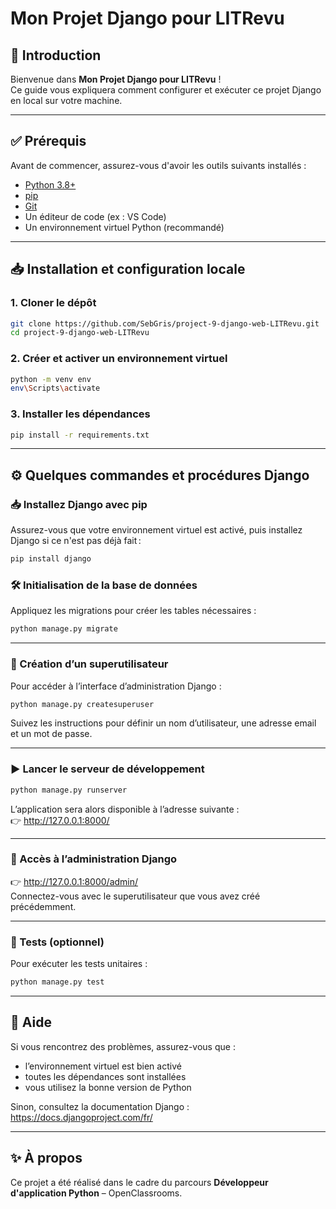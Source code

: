 # Mon Projet Django pour LITRevu

## 🚀 Introduction

Bienvenue dans **Mon Projet Django pour LITRevu** !  
Ce guide vous expliquera comment configurer et exécuter ce projet Django en local sur votre machine.

---

## ✅ Prérequis

Avant de commencer, assurez-vous d'avoir les outils suivants installés :

- [Python 3.8+](https://www.python.org/downloads/)
- [pip](https://pip.pypa.io/en/stable/installation/)
- [Git](https://git-scm.com/)
- Un éditeur de code (ex : VS Code)
- Un environnement virtuel Python (recommandé)

---

## 📥 Installation et configuration locale

### 1. Cloner le dépôt

```bash
git clone https://github.com/SebGris/project-9-django-web-LITRevu.git
cd project-9-django-web-LITRevu
```

### 2. Créer et activer un environnement virtuel

```bash
python -m venv env
env\Scripts\activate
```

### 3. Installer les dépendances

```bash
pip install -r requirements.txt
```

---

## ⚙️ Quelques commandes et procédures Django

### 📥 Installez Django avec pip

Assurez-vous que votre environnement virtuel est activé, puis installez Django si ce n'est pas déjà fait :

```bash
pip install django
```

### 🛠️ Initialisation de la base de données

Appliquez les migrations pour créer les tables nécessaires :

```bash
python manage.py migrate
```

---

### 👤 Création d’un superutilisateur

Pour accéder à l’interface d’administration Django :

```bash
python manage.py createsuperuser
```

Suivez les instructions pour définir un nom d’utilisateur, une adresse email et un mot de passe.

---

### ▶️ Lancer le serveur de développement

```bash
python manage.py runserver
```

L’application sera alors disponible à l’adresse suivante :  
👉 http://127.0.0.1:8000/

---

### 🔑 Accès à l’administration Django

👉 http://127.0.0.1:8000/admin/  
Connectez-vous avec le superutilisateur que vous avez créé précédemment.

---

### 🧪 Tests (optionnel)

Pour exécuter les tests unitaires :

```bash
python manage.py test
```

---

## 📄 Aide

Si vous rencontrez des problèmes, assurez-vous que :
- l’environnement virtuel est bien activé
- toutes les dépendances sont installées
- vous utilisez la bonne version de Python

Sinon, consultez la documentation Django : https://docs.djangoproject.com/fr/

---

## ✨ À propos

Ce projet a été réalisé dans le cadre du parcours **Développeur d'application Python** – OpenClassrooms.
